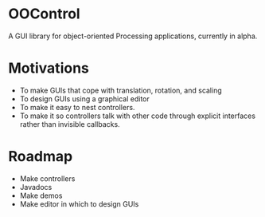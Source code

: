 # OOControl
A GUI library for object-oriented Processing applications, currently in alpha.

# Motivations
* To make GUIs that cope with translation, rotation, and scaling
* To design GUIs using a graphical editor
* To make it easy to nest controllers.
* To make it so controllers talk with other code through explicit interfaces rather than invisible callbacks.

# Roadmap
* Make controllers
* Javadocs
* Make demos
* Make editor in which to design GUIs
